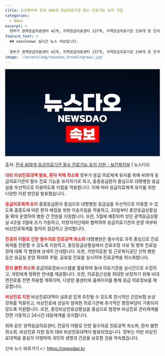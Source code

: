 ```yaml
---
title: 보건복지부 전국 409개 응급의료기관 필수 진료기능 유지 지원
categories:
  - News
excerpt: >
  정부가 권역응급의료센터 42개, 지역응급의료센터 137개, 지역응급의료기관 230개 등 전국 409개 응급의…
feature_text: >
  ## seoulnews 실시간 뉴스 속보입니다.

  정부가 권역응급의료센터 42개, 지역응급의료센터 137개, 지역응급의료기관 230개 등 전국 409개 응급의…
image: '/assets/img/newsdao_breakingnews.jpg'
---
```


![뉴스다오 속보](/assets/img/newsdao_breakingnews.jpg)

<p>출처: <a href="https://newsdao.kr/3170" rel="dofollow">전국 409개 응급의료기관 필수 진료기능 유지 지원 - 보건복지부</a> | 뉴스다오</p>

<b><span style="color: #ee2323;">대비 비상진료대책 발표, 환자 피해 최소화</span></b>
정부가 응급 의료체계 유지를 위해 409개 응급의료기관의 필수 진료 기능을 유지하기로 하고, 중증응급환자 중심으로 대형병원 응급실을 우선적으로 이용하도록 지침을 적용합니다. 이에 따라 응급의료체계 유지를 위한 다양한 지원 방안을 발표했습니다.

<p data-ke-size="size16"></p>

<b><span style="color: #ee2323;">응급의료체계 유지</span></b>
중증응급환자 중심으로 대형병원 응급실을 우선적으로 이용할 수 있도록 중증도에 따른 환자 배정을 위한 이송지침을 적용하고, 20일부터 중앙응급상황실을 확대 운영하여 병원 간 전원을 지원합니다. 또한, 5월에 예정되어 있던 광역응급상황실 4곳을 3월에 조기 가동하고, 지방자치단체와 협력하여 응급의료기관의 운영 여부와 비상진료체계를 철저히 점검하고 관리합니다.

<p data-ke-size="size16"></p>

<b><span style="color: #ee2323;">전공의 이탈로 인한 필수의료 진료공백 최소화</span></b>
대형병원은 필수의료 과목 중심으로 진료체계를 전환할 수 있도록 지원하고, 중앙응급상황실에서 진료조정 사유 및 향후 진료일정에 대해 각 병원에 상세히 안내합니다. 또한, 지방의료원 및 근로복지공단 산하 병원 등은 응급실 운영 확대와 주말, 공휴일 진료를 실시하여 진료공백을 최소화합니다.

<p data-ke-size="size16"></p>

<b><span style="color: #ee2323;">환자 불편 최소화</span></b>
응급의료정보시스템을 활용하여 동네 의료기관을 실시간으로 수집하고, 국민에게 정확한 안내를 제공합니다. 또한, 의료접근성을 최대한 보장하기 위해 비대면진료를 전면 허용할 계획이며, 다양한 콜센터와 홈페이지를 통해 응급 의료정보를 제공합니다.

<p data-ke-size="size16"></p>

<b><span style="color: #ee2323;">비상진료 지원</span></b>
비상진료대책이 실효성 있게 추진될 수 있도록 한시적인 건강보험 보상 강화를 적용하고, 비상진료에 성실히 참여한 의료기관에 추가적인 행정부담이 가중되지 않도록 지원합니다. 또한, 중앙비상진료상황실을 중심으로 범정부 비상진료 관리체계를 전면 가동하고 24시간 대응체계를 유지합니다.

<p data-ke-size="size16"></p>

위와 같은 권역응급의료센터, 전공의 이탈로 인한 필수의료 진료공백 최소화, 환자 불편 최소화, 비상진료 지원 등의 대비 비상진료대책이 발표되었습니다. 정부는 이번 비상진료대책을 충실히 이행하여 국민의 생명과 건강을 보호할 것을 약속했습니다. 

신속 뉴스 바로가기 👉 <a href="https://newsdao.kr" rel="dofollow">https://newsdao.kr</a>


